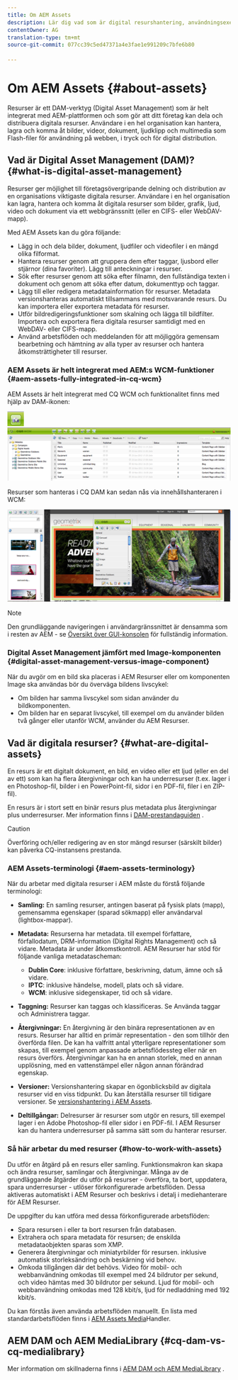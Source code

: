 ```yaml
---
title: Om AEM Assets
description: Lär dig vad som är digital resurshantering, användningsexempel och Adobes AEM Asset-erbjudande.
contentOwner: AG
translation-type: tm+mt
source-git-commit: 077cc39c5ed47371a4e3fae1e991209c7bfe6b80

---
```



# Om AEM Assets {#about-assets}

Resurser är ett DAM-verktyg (Digital Asset Management) som är helt integrerat med AEM-plattformen och som gör att ditt företag kan dela och distribuera digitala resurser. Användare i en hel organisation kan hantera, lagra och komma åt bilder, videor, dokument, ljudklipp och multimedia som Flash-filer för användning på webben, i tryck och för digital distribution.

## Vad är Digital Asset Management (DAM)? {#what-is-digital-asset-management}

Resurser ger möjlighet till företagsövergripande delning och distribution av en organisations viktigaste digitala resurser. Användare i en hel organisation kan lagra, hantera och komma åt digitala resurser som bilder, grafik, ljud, video och dokument via ett webbgränssnitt (eller en CIFS- eller WebDAV-mapp).

Med AEM Assets kan du göra följande:

* Lägg in och dela bilder, dokument, ljudfiler och videofiler i en mängd olika filformat.
* Hantera resurser genom att gruppera dem efter taggar, ljusbord eller stjärnor (dina favoriter). Lägg till anteckningar i resurser.
* Sök efter resurser genom att söka efter filnamn, den fullständiga texten i dokument och genom att söka efter datum, dokumenttyp och taggar.
* Lägg till eller redigera metadatainformation för resurser. Metadata versionshanteras automatiskt tillsammans med motsvarande resurs. Du kan importera eller exportera metadata för resurser.
* Utför bildredigeringsfunktioner som skalning och lägga till bildfilter. Importera och exportera flera digitala resurser samtidigt med en WebDAV- eller CIFS-mapp.
* Använd arbetsflöden och meddelanden för att möjliggöra gemensam bearbetning och hämtning av alla typer av resurser och hantera åtkomsträttigheter till resurser.

### AEM Assets är helt integrerat med AEM:s WCM-funktioner {#aem-assets-fully-integrated-in-cq-wcm}

AEM Assets är helt integrerat med CQ WCM och funktionalitet finns med hjälp av DAM-ikonen:

<!-- TBD: Update image for branding -->

![screen_shot_2012-04-17at15946pm](assets/screen_shot_2012-04-17at15946pm.png) ![screen_shot_2012-04-17at20100pm](assets/screen_shot_2012-04-17at20100pm.png)

Resurser som hanteras i CQ DAM kan sedan nås via innehållshanteraren i WCM:

<!-- TBD: Update image for branding -->

![screen_shot_2012-04-17at20214pm](assets/screen_shot_2012-04-17at20214pm.png)

>[!NOTE]
>
>Den grundläggande navigeringen i användargränssnittet är densamma som i resten av AEM - se [Översikt över GUI-konsolen](/help/sites-authoring/qg-page-authoring.md) för fullständig information.

### Digital Asset Management jämfört med Image-komponenten {#digital-asset-management-versus-image-component}

När du avgör om en bild ska placeras i AEM Resurser eller om komponenten Image ska användas bör du överväga bildens livscykel:

* Om bilden har samma livscykel som sidan använder du bildkomponenten.
* Om bilden har en separat livscykel, till exempel om du använder bilden två gånger eller utanför WCM, använder du AEM Resurser.

## Vad är digitala resurser? {#what-are-digital-assets}

En resurs är ett digitalt dokument, en bild, en video eller ett ljud (eller en del av ett) som kan ha flera återgivningar och kan ha underresurser (t.ex. lager i en Photoshop-fil, bilder i en PowerPoint-fil, sidor i en PDF-fil, filer i en ZIP-fil).

En resurs är i stort sett en binär resurs plus metadata plus återgivningar plus underresurser. Mer information finns i [DAM-prestandaguiden](/help/sites-deploying/assets-performance-sizing.md) .

>[!CAUTION]
>
>Överföring och/eller redigering av en stor mängd resurser (särskilt bilder) kan påverka CQ-instansens prestanda.

### AEM Assets-terminologi {#aem-assets-terminology}

När du arbetar med digitala resurser i AEM måste du förstå följande terminologi:

* **Samling:** En samling resurser, antingen baserat på fysisk plats (mapp), gemensamma egenskaper (sparad sökmapp) eller användarval (lightbox-mappar).

* **Metadata:** Resurserna har metadata. till exempel författare, förfallodatum, DRM-information (Digital Rights Management) och så vidare. Metadata är under åtkomstkontroll. AEM Resurser har stöd för följande vanliga metadatascheman:

   * **Dublin Core**: inklusive författare, beskrivning, datum, ämne och så vidare.
   * **IPTC**: inklusive händelse, modell, plats och så vidare.
   * **WCM**: inklusive sidegenskaper, tid och så vidare.

* **Taggning:** Resurser kan taggas och klassificeras. Se Använda taggar och Administrera taggar.

* **Återgivningar:** En återgivning är den binära representationen av en resurs. Resurser har alltid en primär representation - den som tillhör den överförda filen. De kan ha valfritt antal ytterligare representationer som skapas, till exempel genom anpassade arbetsflödessteg eller när en resurs överförs. Återgivningar kan ha en annan storlek, med en annan upplösning, med en vattenstämpel eller någon annan förändrad egenskap.

* **Versioner:** Versionshantering skapar en ögonblicksbild av digitala resurser vid en viss tidpunkt. Du kan återställa resurser till tidigare versioner. Se [versionshantering i AEM Assets](managing-assets-touch-ui.md#asset-versioning).

* **Deltillgångar:** Delresurser är resurser som utgör en resurs, till exempel lager i en Adobe Photoshop-fil eller sidor i en PDF-fil. I AEM Resurser kan du hantera underresurser på samma sätt som du hanterar resurser.

### Så här arbetar du med resurser {#how-to-work-with-assets}

Du utför en åtgärd på en resurs eller samling. Funktionsmakron kan skapa och ändra resurser, samlingar och återgivningar. Många av de grundläggande åtgärder du utför på resurser - överföra, ta bort, uppdatera, spara underresurser - utlöser förkonfigurerade arbetsflöden. Dessa aktiveras automatiskt i AEM Resurser och beskrivs i detalj i mediehanterare för AEM Resurser.

De uppgifter du kan utföra med dessa förkonfigurerade arbetsflöden:

* Spara resursen i eller ta bort resursen från databasen.
* Extrahera och spara metadata för resursen; de enskilda metadataobjekten sparas som XMP.
* Generera återgivningar och miniatyrbilder för resursen. inklusive automatisk storleksändring och beskärning vid behov.
* Omkoda tillgången där det behövs. Video för mobil- och webbanvändning omkodas till exempel med 24 bildrutor per sekund, och video hämtas med 30 bildrutor per sekund. Ljud för mobil- och webbanvändning omkodas med 128 kbit/s, ljud för nedladdning med 192 kbit/s.

Du kan förstås även använda arbetsflöden manuellt. En lista med standardarbetsflöden finns i [AEM Assets Media](media-handlers.md)Handler.

## AEM DAM och AEM MediaLibrary {#cq-dam-vs-cq-medialibrary}

Mer information om skillnaderna finns i [AEM DAM och AEM MediaLibrary](medialibrary.md) .
